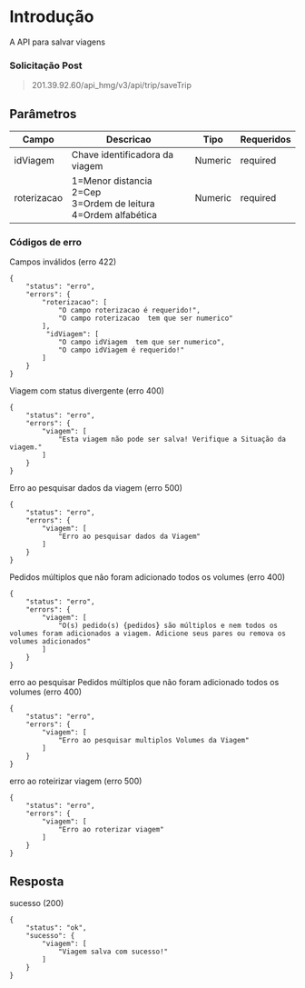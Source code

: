 
# Introdução
A API para salvar viagens


### Solicitação Post
> 201.39.92.60/api_hmg/v3/api/trip/saveTrip

## Parâmetros
|Campo                    |Descricao| Tipo|  Requeridos            
|----------------|----------------|----------------|----------------|
|idViagem|Chave identificadora da viagem|Numeric|required
|roterizacao|1=Menor distancia<br>2=Cep<br>3=Ordem de leitura<br>4=Ordem alfabética<br>|Numeric|required


### Códigos de erro 

Campos inválidos (erro 422)
```JS
{
    "status": "erro",
    "errors": {
        "roterizacao": [
            "O campo roterizacao é requerido!",
            "O campo roterizacao  tem que ser numerico"
        ],
         "idViagem": [
            "O campo idViagem  tem que ser numerico",
            "O campo idViagem é requerido!"
        ]
    }
}
```
Viagem com status divergente (erro 400)
```JS
{
    "status": "erro",
    "errors": {
        "viagem": [
            "Esta viagem não pode ser salva! Verifique a Situação da viagem."
        ]
    }
}
```

Erro ao pesquisar dados da viagem (erro 500)
```JS
{
    "status": "erro",
    "errors": {
        "viagem": [
            "Erro ao pesquisar dados da Viagem"
        ]
    }
}
```

Pedidos múltiplos que não foram adicionado todos os volumes (erro 400)
```JS
{
    "status": "erro",
    "errors": {
        "viagem": [
            "O(s) pedido(s) {pedidos} são múltiplos e nem todos os volumes foram adicionados a viagem. Adicione seus pares ou remova os volumes adicionados"
        ]
    }
}
```

erro ao pesquisar Pedidos múltiplos que não foram adicionado todos os volumes (erro 400)
```JS
{
    "status": "erro",
    "errors": {
        "viagem": [
            "Erro ao pesquisar multiplos Volumes da Viagem"
        ]
    }
}
```

erro ao roteirizar viagem (erro 500)
```JS
{
    "status": "erro",
    "errors": {
        "viagem": [
            "Erro ao roterizar viagem"
        ]
    }
}
```



## Resposta
sucesso (200)
```JS
{
    "status": "ok",
    "sucesso": {
        "viagem": [
            "Viagem salva com sucesso!"
        ]
    }
}
```